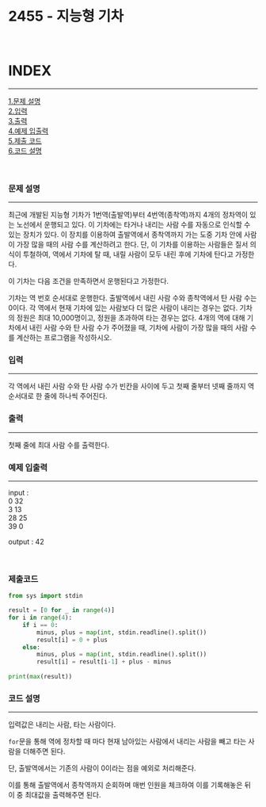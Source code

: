 # 2455 - 지능형 기차

<br>

# INDEX
---

[1.문제 설명](#문제-설명)<br>
[2.입력](#입력)<br>
[3.출력](#출력)<br>
[4.예제 입출력](#예제-입출력)<br>
[5.제출 코드](#제출-코드)<br>
[6.코드 설명](#코드-설명)<br>

<br>

### 문제 설명
---
최근에 개발된 지능형 기차가 1번역(출발역)부터 4번역(종착역)까지 4개의 정차역이 있는 노선에서 운행되고 있다. 이 기차에는 타거나 내리는 사람 수를 자동으로 인식할 수 있는 장치가 있다. 이 장치를 이용하여 출발역에서 종착역까지 가는 도중 기차 안에 사람이 가장 많을 때의 사람 수를 계산하려고 한다. 단, 이 기차를 이용하는 사람들은 질서 의식이 투철하여, 역에서 기차에 탈 때, 내릴 사람이 모두 내린 후에 기차에 탄다고 가정한다.

이 기차는 다음 조건을 만족하면서 운행된다고 가정한다.

기차는 역 번호 순서대로 운행한다.
출발역에서 내린 사람 수와 종착역에서 탄 사람 수는 0이다.
각 역에서 현재 기차에 있는 사람보다 더 많은 사람이 내리는 경우는 없다.
기차의 정원은 최대 10,000명이고, 정원을 초과하여 타는 경우는 없다.
4개의 역에 대해 기차에서 내린 사람 수와 탄 사람 수가 주어졌을 때, 기차에 사람이 가장 많을 때의 사람 수를 계산하는 프로그램을 작성하시오.

### 입력
---
각 역에서 내린 사람 수와 탄 사람 수가 빈칸을 사이에 두고 첫째 줄부터 넷째 줄까지 역 순서대로 한 줄에 하나씩 주어진다. 

### 출력
---
첫째 줄에 최대 사람 수를 출력한다.  



### 예제 입출력
---
input : <br>0 32<br>
3 13<br>
28 25<br>
39 0<br>

output : 42

<br>

### 제출코드

```python
from sys import stdin

result = [0 for _ in range(4)]
for i in range(4):
    if i == 0:
        minus, plus = map(int, stdin.readline().split())
        result[i] = 0 + plus
    else:
        minus, plus = map(int, stdin.readline().split())
        result[i] = result[i-1] + plus - minus
        
print(max(result))

```

### 코드 설명
---

입력값은 내리는 사람, 타는 사람이다.

`for`문을 통해 역에 정차할 때 마다 현재 남아있는 사람에서 내리는 사람을 빼고 타는 사람을 더해주면 된다.

단, 출발역에서는 기존의 사람이 0이라는 점을 예외로 처리해준다.

이를 통해 출발역에서 종착역까지 순회하며 매번 인원을 체크하여 이를 기록해놓은 뒤 이 중 최대값을 출력해주면 된다.

